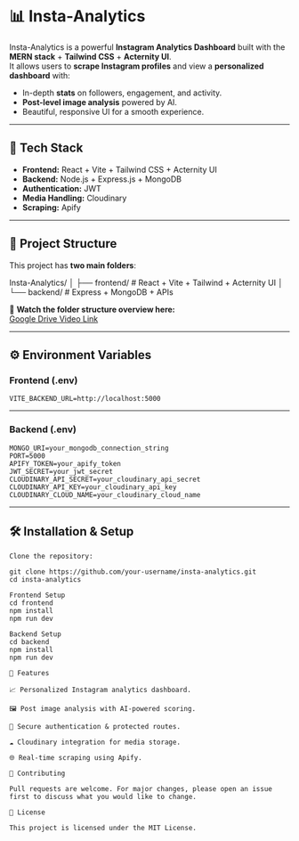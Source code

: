 # 📊 Insta-Analytics  

Insta-Analytics is a powerful **Instagram Analytics Dashboard** built with the **MERN stack** + **Tailwind CSS** + **Acternity UI**.  
It allows users to **scrape Instagram profiles** and view a **personalized dashboard** with:  
- In-depth **stats** on followers, engagement, and activity.  
- **Post-level image analysis** powered by AI.  
- Beautiful, responsive UI for a smooth experience.  

---

## 🚀 Tech Stack  
- **Frontend:** React + Vite + Tailwind CSS + Acternity UI  
- **Backend:** Node.js + Express.js + MongoDB  
- **Authentication:** JWT  
- **Media Handling:** Cloudinary  
- **Scraping:** Apify  

---

## 📂 Project Structure  

This project has **two main folders**:  

Insta-Analytics/
│
├── frontend/ # React + Vite + Tailwind + Acternity UI
│
└── backend/ # Express + MongoDB + APIs


🎥 **Watch the folder structure overview here:**  
[Google Drive Video Link](https://drive.google.com/file/d/1xCOS7CJW0h0lAPlbuJINq8cYkyknjm-K/view?usp=sharing)

---

## ⚙️ Environment Variables  

### **Frontend (.env)**  
```env
VITE_BACKEND_URL=http://localhost:5000
```
---

### **Backend (.env)**  

```env
MONGO_URI=your_mongodb_connection_string
PORT=5000
APIFY_TOKEN=your_apify_token
JWT_SECRET=your_jwt_secret
CLOUDINARY_API_SECRET=your_cloudinary_api_secret
CLOUDINARY_API_KEY=your_cloudinary_api_key
CLOUDINARY_CLOUD_NAME=your_cloudinary_cloud_name
```
---

## 🛠️ Installation & Setup
```
Clone the repository:

git clone https://github.com/your-username/insta-analytics.git
cd insta-analytics

Frontend Setup
cd frontend
npm install
npm run dev

Backend Setup
cd backend
npm install
npm run dev

🎯 Features

📈 Personalized Instagram analytics dashboard.

🖼️ Post image analysis with AI-powered scoring.

🔐 Secure authentication & protected routes.

☁️ Cloudinary integration for media storage.

🌐 Real-time scraping using Apify.

🤝 Contributing

Pull requests are welcome. For major changes, please open an issue first to discuss what you would like to change.

📜 License

This project is licensed under the MIT License.
```